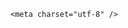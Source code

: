 <!DOCTYPE html>
<html lang="zh-CN">

<head>
    
<title>特朗普将获卡塔尔赠送的豪华飞机，价值约4亿美元，卡塔尔为何要送这么贵的礼品？特朗普怎么还人情？_腾讯新闻</title>
<meta name="keywords" content="特朗普,卡塔尔_时政,卡塔尔,美国,美国_时政,空军一号,地缘政治,波音公司,飞机">
<meta name="description" content="四名熟悉相关规划的消息人士向媒体证实，美国总统唐纳德・特朗普正准备接受卡塔尔王室赠送的一架豪华飞机，并将其用作 “空军一号”。两名消息人士证实，这架波音 747 - 8 型飞机将在特朗普第二个总统任期结束时移交给特朗普总统图书馆基金会。美国政府将对这架飞机进行改装，以便特朗普能以总统的官方身份使用它。根据可公...">
<meta name="author" content="腾讯网">
<meta name="copyright" content="Copyright 1998 - 2025 Tencent. All Rights Reserved">
<meta property="og:type" content="news" />

<meta property="og:title" content="特朗普将获卡塔尔赠送的豪华飞机，价值约4亿美元，卡塔尔为何要送这么贵的礼品？特朗普怎么还人情？_腾讯新闻" />
<meta property="og:description" content="四名熟悉相关规划的消息人士向媒体证实，美国总统唐纳德・特朗普正准备接受卡塔尔王室赠送的一架豪华飞机，并将其用作 “空军一号”。两名消息人士证实，这架波音 747 - 8 型飞机将在特朗普第二个总统任期结束时移交给特朗普总统图书馆基金会。美国政府将对这架飞机进行改装，以便特朗普能以总统的官方身份使用它。根据可公..." />
<meta property="og:url" content="https://news.qq.com/rain/a/20250512Q02YCB00" />
<meta property="og:image" content="https://inews.gtimg.com/news_ls/ODRQAcOquCI9R55iYde2FubLJtbzb_q_Qze-5hN74XNLEAA_640330/0" />
<meta property="article:author" content="" />
<meta property="article:published_time" content="2025-05-12 12:43:30" />
<meta property="category" content="" />

    <meta charset="utf-8" />
<meta http-equiv="X-UA-Compatible" content="IE=Edge" />
<meta name="viewport" content="width=device-width, initial-scale=1, shrink-to-fit=no" />
<link rel="dns-prefetch" href="mat1.gtimg.com">
<link rel="dns-prefetch" href="i.news.qq.com">
<link rel="shortcut icon" href="https://mat1.gtimg.com/qqcdn/qqindex2021/favicon.ico">
<script nomodule="true" src="https://mat1.gtimg.com/qqcdn/qqindex2021/common-static/20240515201444/core3-37-1.min.js"></script>
<script>
  try {
    if (!window.IntersectionObserver) {
      var observerScript = document.createElement('script');
      observerScript.src = "https://mat1.gtimg.com/qqcdn/qqindex2021/common-static/20241024141058/intersection-observer-polyfill.js";
      document.head.appendChild(observerScript);
    }
  } catch (error) {}
</script>

<script>
  try {
    if (!Element.prototype.scrollTo) {
      var scrollScript = document.createElement('script');
      scrollScript.src = "https://mat1.gtimg.com/qqcdn/qqindex2021/common-static/20241025153001/scroll-behavior-polyfill.js";
      document.head.appendChild(scrollScript);
    }
  } catch (error) {}
</script>
<script>
  try {
    if ('scrollRestoration' in window.history) {
      window.history.scrollRestoration = 'manual';
    }
    window.isPcClient = Boolean(window.electron) && (
      window.navigator.userAgent.indexOf('pc-client') > 0 ||
      window.navigator.userAgent.indexOf('TencentNews') > 0
    );
  } catch {}
</script>
<script>
  try {
    if (window.isPcClient) {
      var bodyStyle = document.createElement('style');
      bodyStyle.innerText = 'body{ zoom: 0.95 }';
      document.head.appendChild(bodyStyle);
    }
  } catch {}
</script>
<script>
  window.DATA = {"likeInfo":0,"news_update_time":1747026587,"time":"2025-05-12 10:31:50","intro":"","article_category":"55","attribute":{},"channelEntryJumpType":1,"commentid":"","iNewsRecommendLevel":1,"interaction_info":{"share_wechat_count":1},"is_deleted":0,"abstract":"","relate_extend_infos":{"imgURL":"https://inews.gtimg.com/news_ls/OzJ440h8RSd8NZHwW_8628VR7GbD-jfMkkbIV88idvz_QAA_640330/0","imgURLSmall":"https://inews.gtimg.com/news_ls/OzJ440h8RSd8NZHwW_8628VR7GbD-jfMkkbIV88idvz_QAA_150120/0","longTitle":"特朗普准备接受卡塔尔赠送的豪华飞机，并将其作为 “空军一号”","title":"特朗普准备接受卡塔尔赠送的豪华飞机，并将其作为 “空军一号”","url":"http://view.inews.qq.com/a/20250512A01IUO00","abstract":"四名熟悉相关规划的消息人士向媒体证实，美国总统唐纳德・特朗普正准备接受卡塔尔王室赠送的一架豪华飞机，并将其用作 “空军一号”。两名消息人士证实，这架波音 747 - 8 型飞机将在特朗普第二个总统任期结束时移交给特朗普总统图书馆基金会。美国政府将对这架飞机进行改装，以便特朗普能以总统的官方身份使用它。根据可公...","id":"20250512A01IUO00"},"isSensitive":0,"remarks":"","safe_cntl":{"close_all_ad":0,"close_all_emoticon_comment":0,"close_all_favorite":0,"close_relate_thing":0,"emoticon_comment_mode":0,"close_all_rel":0,"close_comment_dislike":0,"close_global_news_sis":0,"close_share_pull":0},"shareDesc":"腾讯新闻","title":"特朗普将获卡塔尔赠送的豪华飞机，价值约4亿美元，卡塔尔为何要送这么贵的礼品？特朗普怎么还人情？","disableDeclare":1,"detail_entry":{"is_orignal":1,"orignal_entry":1},"emojiSwitch":1,"extra_property":{"FeedbackDetailDisableInsert":0,"zanSkinType":""},"self_declare":{"declare":"个人观点，仅供参考"},"adInfo":{"openAdsText":1,"openRelatedNewsAd":1,"openAds":1,"openAdsComment":1,"openAdsPhotos":1},"atype":232,"emojiRelatedSwitch":1,"ret":0,"answer_num":2,"ai_switch":true,"closeCommentBanner":0,"content":null,"copyright_share":"本文来自腾讯新闻客户端创作者，不代表腾讯新闻的观点和立场。","copyright_wording_share":"免责声明","final_declare":["个人观点，仅供参考"],"id":"20250512Q02YCB00","shareCount":1,"FadCid":"","surl":"https://view.inews.qq.com/a/20250512Q02YCB00","card":{"msgEntry":1,"vip_type":"30012","vip_icon":"http://inews.gtimg.com/newsapp_ls/0/14876051701/0","suid":"8QMc339d5IQeuTzY5QN3","icon":"https://inews.gtimg.com/om_ls/OPBO91JgEbYG-O62jC2hCRA_yoydsA8oEANb87pxgNxKgAA_200200/0","uin":"ecbe89d289b6198c7996f16538ebc224f9","vip_desc":"腾讯新闻问答课代表官方账号","vip_icon_night":"http://inews.gtimg.com/newsapp_ls/0/14876052067/0","vip_type_new":"30012","liveInfo":{},"chlid":"22983986","desc":"腾讯新闻问答课代表，结合当下热点新闻和网友热议，发现好问题，期待好回答。","update_frequency":"1970-01-01 08:00:00","cpLevel":2,"chlname":"问答课代表","vip_place":"left"},"categoryrray":{"sub_category_id":"697","category_id":"55"},"forbidCommentUpDown":0,"news_app_recommend_status":4,"questionInfo":{"longtitle":"特朗普将获卡塔尔赠送的豪华飞机，卡塔尔为何要送这么贵的礼品？","question_short_title":"特朗普将获卡塔尔赠送的豪华飞机，价值约4亿美元，卡塔尔为何要送这么贵的礼品？特朗普怎么还人情？","relate_extend_infos":[{"abstract":"四名熟悉相关规划的消息人士向媒体证实，美国总统唐纳德・特朗普正准备接受卡塔尔王室赠送的一架豪华飞机，并将其用作 “空军一号”。两名消息人士证实，这架波音 747 - 8 型飞机将在特朗普第二个总统任期结束时移交给特朗普总统图书馆基金会。美国政府将对这架飞机进行改装，以便特朗普能以总统的官方身份使用它。根据可公...","articletype":"0","id":"20250512A01IUO00","longtitle":"特朗普准备接受卡塔尔赠送的豪华飞机，并将其作为 “空军一号”","picShowType":"90092","thumbnails_qqnews":["https://inews.gtimg.com/news_ls/OzJ440h8RSd8NZHwW_8628VR7GbD-jfMkkbIV88idvz_QAA_294195/0"],"title":"特朗普准备接受卡塔尔赠送的豪华飞机，并将其作为 “空军一号”","url":"https://view.inews.qq.com/a/20250512A01IUO00"}],"thumbnails_qqnews":["https://inews.gtimg.com/om_ls/OSbbwaDT5mBARIH3AbXvM4rfQQI3EfCpcoudhxgTaVVowAA_294195/0"],"title":"特朗普将获卡塔尔赠送的豪华飞机，价值约4亿美元，卡塔尔为何要送这么贵的礼品？特朗普怎么还人情？","url":"http://view.inews.qq.com/a/20250512Q02YCB00","abstract":"","id":"20250512Q02YCB00"},"shareImg":"https://inews.gtimg.com/om_ls/OSbbwaDT5mBARIH3AbXvM4rfQQI3EfCpcoudhxgTaVVowAA_870492/0","all_long_pic":1,"enableDiffusion":1,"question_id":"","url":"https://view.inews.qq.com/a/20250512Q02YCB00","already_answer":false,"content_words_num":43,"cms_id":"20250512Q02YCB00","articleId":"20250512Q03Q3X00","article_type":232,"tags":"","desc":"四名熟悉相关规划的消息人士向媒体证实，美国总统唐纳德・特朗普正准备接受卡塔尔王室赠送的一架豪华飞机，并将其用作 “空军一号”。两名消息人士证实，这架波音 747 - 8 型飞机将在特朗普第二个总统任期结束时移交给特朗普总统图书馆基金会。美国政府将对这架飞机进行改装，以便特朗普能以总统的官方身份使用它。根据可公...","videoArr":[]};
</script>
<script>
  window.channelInfo = {"channelConfig":{"channelNav":[{"_auto_id":"1","active_alien_img":"","alien_img":"","channel_id":"news_news_home","is_local":"0","link":"https://www.qq.com","name_cn":"首页","name_en":"home"},{"_auto_id":"2","active_alien_img":"","alien_img":"","channel_id":"news_news_top","is_local":"0","link":"","name_cn":"要闻","name_en":"news"},{"_auto_id":"4","active_alien_img":"","alien_img":"","channel_id":"news_news_bj","is_local":"1","link":"","name_cn":"北京","name_en":"bj"},{"_auto_id":"5","active_alien_img":"","alien_img":"","channel_id":"news_news_finance","is_local":"0","link":"","name_cn":"财经","name_en":"finance"},{"_auto_id":"6","active_alien_img":"","alien_img":"","channel_id":"news_news_tech","is_local":"0","link":"","name_cn":"科技","name_en":"tech"},{"_auto_id":"7","active_alien_img":"","alien_img":"","channel_id":"tv","is_local":"0","link":"https://v.qq.com/channel/tv/?ptag=qqnews","name_cn":"电视剧","name_en":"tv"},{"_auto_id":"8","active_alien_img":"","alien_img":"","channel_id":"news_news_qa","is_local":"0","link":"","name_cn":"热问","name_en":"qa"},{"_auto_id":"9","active_alien_img":"","alien_img":"","channel_id":"news_news_ent","is_local":"0","link":"","name_cn":"娱乐","name_en":"ent"},{"_auto_id":"10","active_alien_img":"","alien_img":"","channel_id":"variety","is_local":"0","link":"https://v.qq.com/channel/variety/?ptag=qqnews","name_cn":"综艺","name_en":"variety"},{"_auto_id":"11","active_alien_img":"","alien_img":"","channel_id":"news_news_sports","is_local":"0","link":"","name_cn":"体育","name_en":"sports"},{"_auto_id":"13","active_alien_img":"","alien_img":"","channel_id":"news_news_nba","is_local":"0","link":"","name_cn":"NBA","name_en":"nba"},{"_auto_id":"14","active_alien_img":"","alien_img":"","channel_id":"news_news_world","is_local":"0","link":"","name_cn":"国际","name_en":"world"},{"_auto_id":"15","active_alien_img":"","alien_img":"","channel_id":"news_news_mil","is_local":"0","link":"","name_cn":"军事","name_en":"milite"},{"_auto_id":"16","active_alien_img":"","alien_img":"","channel_id":"news_news_auto","is_local":"0","link":"","name_cn":"汽车","name_en":"auto"},{"_auto_id":"17","active_alien_img":"","alien_img":"","channel_id":"news_news_house","is_local":"0","link":"","name_cn":"房产","name_en":"house"},{"_auto_id":"18","active_alien_img":"","alien_img":"","channel_id":"news_news_edu","is_local":"0","link":"","name_cn":"教育","name_en":"edu"},{"_auto_id":"19","active_alien_img":"","alien_img":"","channel_id":"news_news_antip","is_local":"0","link":"","name_cn":"健康","name_en":"health"},{"_auto_id":"20","active_alien_img":"","alien_img":"","channel_id":"news_news_video","is_local":"0","link":"","name_cn":"视频","name_en":"video"},{"_auto_id":"21","active_alien_img":"","alien_img":"","channel_id":"news_news_game","is_local":"0","link":"","name_cn":"游戏","name_en":"games"},{"_auto_id":"22","active_alien_img":"","alien_img":"","channel_id":"news_news_nchupin","is_local":"0","link":"","name_cn":"眼界","name_en":"chupin"},{"_auto_id":"24","active_alien_img":"","alien_img":"","channel_id":"news_news_football","is_local":"0","link":"","name_cn":"足球","name_en":"football"},{"_auto_id":"25","active_alien_img":"","alien_img":"","channel_id":"news_news_kepu","is_local":"0","link":"","name_cn":"科学","name_en":"kepu"},{"_auto_id":"26","active_alien_img":"","alien_img":"","channel_id":"news_news_digi","is_local":"0","link":"","name_cn":"数码","name_en":"digi"},{"_auto_id":"28","active_alien_img":"","alien_img":"","channel_id":"ymzx","is_local":"0","link":"https://gamer.qq.com/v2/cloudgame/game/96897?ichannel=txxwpc0Ftxxwpc1","name_cn":"元梦之星","name_en":"news_news_ymzx"},{"_auto_id":"31","active_alien_img":"","alien_img":"","channel_id":"movie","is_local":"0","link":"https://v.qq.com/channel/movie/?ptag=qqnews","name_cn":"电影","name_en":"movie"},{"_auto_id":"32","active_alien_img":"","alien_img":"","channel_id":"news_news_esport","is_local":"0","link":"","name_cn":"电竞","name_en":"esport"},{"_auto_id":"34","active_alien_img":"","alien_img":"","channel_id":"news_news_history","is_local":"0","link":"","name_cn":"历史","name_en":"history"},{"_auto_id":"35","active_alien_img":"","alien_img":"","channel_id":"news_news_baby","is_local":"0","link":"","name_cn":"育儿","name_en":"baby"},{"_auto_id":"36","active_alien_img":"","alien_img":"","channel_id":"hbjy","is_local":"0","link":"https://gp.qq.com/act/a20250421mnqlx/news.shtml","name_cn":"和平精英","name_en":"news_news_hbjy"},{"_auto_id":"37","active_alien_img":"","alien_img":"","channel_id":"cloud_gamer","is_local":"0","link":"https://gamer.qq.com/?ichannel=txxwpc0Ftxxwpc1","name_cn":"云游戏","name_en":"cloud_gamer"},{"_auto_id":"38","active_alien_img":"","alien_img":"","channel_id":"news_news_lic","is_local":"0","link":"","name_cn":"理财","name_en":"finance_licai"},{"_auto_id":"39","active_alien_img":"","alien_img":"","channel_id":"news_news_istock","is_local":"0","link":"","name_cn":"股票","name_en":"finance_stock"},{"_auto_id":"40","active_alien_img":"","alien_img":"","channel_id":"ren_min_shi_pin","is_local":"0","link":"https://news.qq.com/omn/author/8QMd3Hld74cbujbY?tab=om_video","name_cn":"人民视频","name_en":"ren_min_shi_pin"},{"_auto_id":"41","active_alien_img":"","alien_img":"","channel_id":"news_news_weather","is_local":"0","link":"https://tianqi.qq.com/index.htm","name_cn":"天气","name_en":"weather"}]}};
</script>
<script>
  window.articleConfig = {"rightConfig":[{"_auto_id":"1","category_key":"default","modules":"{\"moduleList\":[{\"title\":\"精选视频\",\"id\":\"video_album\",\"videoType\":\"tag\",\"videoId\":\"aUepxrtchGM=\"},{\"title\":\"下载条\",\"id\":\"download_banner\",\"isSticky\":1},{\"title\":\"热点榜\",\"id\":\"hot_rank_list\",\"isSticky\":1},{\"title\":\"广告推广\",\"id\":\"ssp_ad_module\",\"category\":\"ad_ssp\",\"loid\":\"109\",\"isSticky\":1}]}"}],"tonglanAdConfig":[],"bottomConfig":[],"videoAdConfig":[],"rightGameConfig":[]};
</script>
<script src="https://mat1.gtimg.com/www/js/emonitor/custom_ed041a23.js" charset="utf-8"></script>
<script>
  try {
    window.emonitorIns = emonitor.create({
      name: 'newsqq_quesionArticle',
      atta: {
        name: 'newsqq',
      },
      mode: '007',
    });
  } catch (err) {
    console.warn(err);
  }
</script>
<link href="https://mat1.gtimg.com/qqcdn/qqindex2021/common-static/hel/qqnews-pc-dc_20250509063039/static/css/qa.css" rel="stylesheet">

<script>window.__HEL_PRESET_META__={"qqnews-pc-components":{"app":{"id":1366,"name":"qqnews-pc-components","app_group_name":"qqnews-pc-components","proj_ver":{"map":{},"utime":0},"online_version":"qqnews-pc-components_20250306025658","build_version":"qqnews-pc-components_20250509062829","update_at":"2025-05-09T10:29:21.000Z","desc":"set by [init], from container [formal.pc.dc.tj100997] worker [1]"},"version":{"sub_app_name":"qqnews-pc-components","sub_app_version":"qqnews-pc-components_20250509062829","src_map":{"webDirPath":"https://mat1.gtimg.com/qqcdn/qqindex2021/common-static/hel/qqnews-pc-components_20250509062829","htmlIndexSrc":"https://mat1.gtimg.com/qqcdn/qqindex2021/common-static/hel/qqnews-pc-components_20250509062829/index.html","extractMode":"all","iframeSrc":"","chunkCssSrcList":["https://mat1.gtimg.com/qqcdn/qqindex2021/common-static/hel/qqnews-pc-components_20250509062829/static/css/index.css"],"chunkJsSrcList":["https://mat1.gtimg.com/qqcdn/qqindex2021/common-static/hel/qqnews-pc-components_20250509062829/static/js/index.js"],"staticCssSrcList":[],"staticJsSrcList":["https://mat1.gtimg.com/qqcdn/qqindex2021/static/20231212123233/react.production.min.js","https://mat1.gtimg.com/qqcdn/qqindex2021/static/20231212123233/react-dom.production.min.js","https://mat1.gtimg.com/qqcdn/qqindex2021/common-static/hel/hel-base-v16.js"],"relativeCssSrcList":[],"relativeJsSrcList":[],"privCssSrcList":[],"srvModSrcList":[],"headAssetList":[{"tag":"staticScript","append":false,"attrs":{"src":"https://mat1.gtimg.com/qqcdn/qqindex2021/static/20231212123233/react.production.min.js"}},{"tag":"staticScript","append":false,"attrs":{"src":"https://mat1.gtimg.com/qqcdn/qqindex2021/static/20231212123233/react-dom.production.min.js"}},{"tag":"staticScript","append":false,"attrs":{"src":"https://mat1.gtimg.com/qqcdn/qqindex2021/common-static/hel/hel-base-v16.js"}},{"tag":"script","append":true,"attrs":{"src":"https://mat1.gtimg.com/qqcdn/qqindex2021/common-static/hel/qqnews-pc-components_20250509062829/static/js/index.js","defer":""}},{"tag":"link","append":true,"attrs":{"href":"https://mat1.gtimg.com/qqcdn/qqindex2021/common-static/hel/qqnews-pc-components_20250509062829/static/css/index.css","rel":"stylesheet"}}],"bodyAssetList":[]},"update_at":"2025-05-09T10:29:20.000Z","create_at":"2025-05-09T10:29:20.000Z","_worker_id":"1","_is_backup":true}}}</script>
<script>window.__VIEW_PATH__="question.ejs";</script>
</head>

<body id="dc-question-body">
  <div id="root"></div>
    <iframe style="display: none;" src="https://i.news.qq.com/web_backend/getWebPacUid"></iframe>
<script src="https://mat1.gtimg.com/qqcdn/qqindex2021/common-static/20240805160928/react.production.min.js"></script>
<script src="https://mat1.gtimg.com/qqcdn/qqindex2021/common-static/20240805160928/react-dom.production.min.js"></script>
<script src="https://mat1.gtimg.com/qqcdn/qqindex2021/common-static/20241018171503/universal-report.min.js"></script>
<script defer type="text/javascript" src="https://mat1.gtimg.com/qqcdn/qqindex2021/libs/barrier/aria.js?appid=9327b8b06379d9d1728bbfbe2025ef9c" charset="utf-8"></script>
<script defer src="https://t.captcha.qq.com/TCaptcha.js"></script>
<script>document.cookie="hel_err=;path=/;";</script>
<script src="https://mat1.gtimg.com/qqcdn/qqindex2021/common-static/hel/hel-base-v16.js"></script>
<script src="https://mat1.gtimg.com/qqcdn/qqindex2021/common-static/hel/qqnews-pc-hel-entry_20250117174052/static/js/index.js"></script>
<link rel="preload" href="https://mat1.gtimg.com/qqcdn/qqindex2021/common-static/hel/qqnews-pc-dc_20250509063039/static/js/qa.js" as="script">
<link rel="preload" href="https://mat1.gtimg.com/qqcdn/qqindex2021/common-static/hel/qqnews-pc-components_20250509062829/static/js/index.js" as="script">
<script>window.loadProject("https://mat1.gtimg.com/qqcdn/qqindex2021/common-static/hel/qqnews-pc-dc_20250509063039/static/js/qa.js");</script>
<iframe id="videoFrame" style="display: none;" src="https://video.qq.com/cookie/sync_qqnews.html"></iframe>
</body>

</html>
